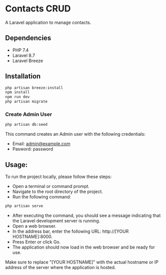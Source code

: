# Contacts CRUD

A Laravel application to manage contacts.

## Dependencies

- PHP 7.4
- Laravel 8.7
- Laravel Breeze

## Installation
```bash
php artisan breeze:install
npm install
npm run dev
php artisan migrate
```

### Create Admin User
```bash
php artisan db:seed
```
This command creates an Admin user with the following credentials:
- Email: admin@example.com
- Pasword: password

## Usage:

To run the project locally, please follow these steps:

- Open a terminal or command prompt.
- Navigate to the root directory of the project.
- Run the following command:
```bash
php artisan serve
```
- After executing the command, you should see a message indicating that the Laravel development server is running.
- Open a web browser.
- In the address bar, enter the following URL: http://[YOUR HOSTNAME]:8000.
- Press Enter or click Go.
- The application should now load in the web browser and be ready for use.  

Make sure to replace "[YOUR HOSTNAME]" with the actual hostname or IP address of the server where the application is hosted.
